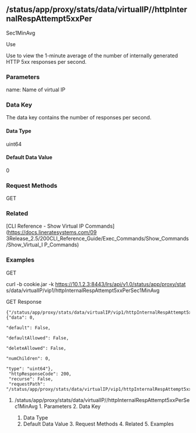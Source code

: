 ## /status/app/proxy/stats/data/virtualIP/<name>/httpInternalRespAttempt5xxPer
Sec1MinAvg

Use

Use to view the 1-minute average of the number of internally generated HTTP
5xx responses per second.

### Parameters

name: Name of virtual IP

### Data Key

The data key contains the number of responses per second.

#### Data Type

uint64

#### Default Data Value

0

### Request Methods

GET

### Related

[CLI Reference - Show Virtual IP Commands](https://docs.lineratesystems.com/09
3Release_2.5/200CLI_Reference_Guide/Exec_Commands/Show_Commands/Show_Virtual_I
P_Commands)

### Examples

GET

curl -b cookie.jar -k https://10.1.2.3:8443/lrs/api/v1.0/status/app/proxy/stat
s/data/virtualIP/vip1/httpInternalRespAttempt5xxPerSec1MinAvg

GET Response

    
    {"/status/app/proxy/stats/data/virtualIP/vip1/httpInternalRespAttempt5xxPerSec1MinAvg": {"data": 0,
                                                                                                "default": False,
                                                                                                "defaultAllowed": False,
                                                                                                "deleteAllowed": False,
                                                                                                "numChildren": 0,
                                                                                                "type": "uint64"},
     "httpResponseCode": 200,
     "recurse": False,
     "requestPath": "/status/app/proxy/stats/data/virtualIP/vip1/httpInternalRespAttempt5xxPerSec1MinAvg"}
    

  1. /status/app/proxy/stats/data/virtualIP/<name>/httpInternalRespAttempt5xxPerSec1MinAvg
    1. Parameters
    2. Data Key
      1. Data Type
      2. Default Data Value
    3. Request Methods
    4. Related
    5. Examples

